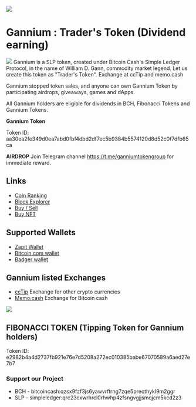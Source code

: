 ![](http://sankarsrinivasan.com/personal/ganniumlogo.png)
# Gannium : Trader's Token (Dividend earning)
![](http://tokens.bitcoin.com/32/aa30ea2fe349d0ea7abd0fbf4dbd2df7ec5b9384b5574120d8d52c0f7dfb65ca.png)
Gannium is a SLP token, created under Bitcoin Cash's Simple Ledger Protocol, in the name of William D. Gann, commodity market legend. Let us create this token as "Trader's Token". Exchange at ccTip and memo.cash

Gannium stopped token sales, and anyone can own Gannium Token by participating airdrops, giveaways, games and dApps. 

All Gannium holders are eligible for dividends in BCH, Fibonacci Tokens and Gannium Tokens.

**Gannium Token** 

Token ID: aa30ea2fe349d0ea7abd0fbf4dbd2df7ec5b9384b5574120d8d52c0f7dfb65ca

**AIRDROP** Join Telegram channel https://t.me/ganniumtokengroup for immediate reward. 

## Links

- [Coin Ranking](https://coinranking.com/coin/g6GVyoWZb+gannium-gannium/)
- [Block Explorer](https://explorer.bitcoin.com/bch/token/aa30ea2fe349d0ea7abd0fbf4dbd2df7ec5b9384b5574120d8d52c0f7dfb65ca)
- [Buy / Sell](https://memo.cash/token/aa30ea2fe349d0ea7abd0fbf4dbd2df7ec5b9384b5574120d8d52c0f7dfb65ca?for-sale)
- [Buy NFT](https://mintable.app/u/sankarsrinivasan)

## Supported Wallets

- [Zapit Wallet](https://play.google.com/store/apps/details?id=io.wallet.zapit) 
- [Bitcoin.com wallet](https://play.google.com/store/search?q=bitcoin.com)
- [Badger wallet](https://play.google.com/store/apps/details?id=com.badgermobile)


## Gannium listed Exchanges

- [ccTip](https://cctip.io) Exchange for other crypto currencies
- [Memo.cash](https://memo.cash/token/aa30ea2fe349d0ea7abd0fbf4dbd2df7ec5b9384b5574120d8d52c0f7dfb65ca?for-sale) Exchange for Bitcoin cash

![](http://wildbird.decentra.co.in/img/ledgerwallet.jpg)

## FIBONACCI TOKEN (Tipping Token for Gannium holders)
Token ID: e2982b4a4d2737fb921e76e7d5208a272ec010385babe67070589a6aed27e7b7


### Support our Project
- BCH - bitcoincash:qzsx9fzf3js6yawvrftrng7zqe5preqthykl9m2ggr
- SLP - simpleledger:qrc23cxwrhrcl0rhwhp4zfsngvgjjsmqjcm5kcd2z3
